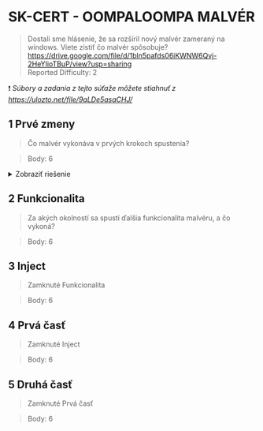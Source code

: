 # SK-CERT - OOMPALOOMPA MALVÉR
> Dostali sme hlásenie, že sa rozšíril nový malvér zameraný na windows. Viete zistiť čo malvér spôsobuje? https://drive.google.com/file/d/1bln5pafds06iKWNW6Qvj-2HeYIioTBuP/view?usp=sharing <br/>
Reported Difficulty: 2

:exclamation: *Súbory a zadania z tejto súťaže môžete stiahnuť z https://ulozto.net/file/9qLDe5asaCHJ/*

## 1 Prvé zmeny
> Čo malvér vykonáva v prvých krokoch spustenia?

> Body: 6

<details>
<summary>Zobraziť riešenie</summary>

Veľa skúsenosti s malvérovou analýzou nemám tak som skúšal rôzne online analyzátory a sandboxy, z ktorých prvý flag som našiel pomocou https://www.virustotal.com/ v [Registry Actions](https://www.virustotal.com/gui/file/62b1327647a984698242c8ef7cbd8502cc5ba8f5e2a8bd5975104c8bec2ec519/behavior/Microsoft%20Sysinternals)

![](images/2022-05-10-14-37-14.png)


```
flag: SK-CERT{00mp4_l00mp4_m4lw4r3}
```
</details>

## 2 Funkcionalita
>  Za akých okolností sa spustí ďalšia funkcionalita malvéru, a čo vykoná?

> Body: 6

## 3 Inject
> Zamknuté Funkcionalita

> Body: 6

## 4 Prvá časť
> Zamknuté Inject

> Body: 6

## 5 Druhá časť
> Zamknuté Prvá časť

> Body: 6